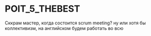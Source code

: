 # POIT_5_THEBEST
Сккрам мастер, когда состоится scrum meeting?
ну или хотя бы коллективизм, на английском будем работать во всю
